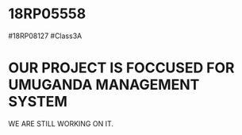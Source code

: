 # 18RP05558
#18RP08127
#Class3A

OUR PROJECT IS FOCCUSED FOR UMUGANDA MANAGEMENT SYSTEM
=======================================================
WE ARE STILL WORKING ON IT.